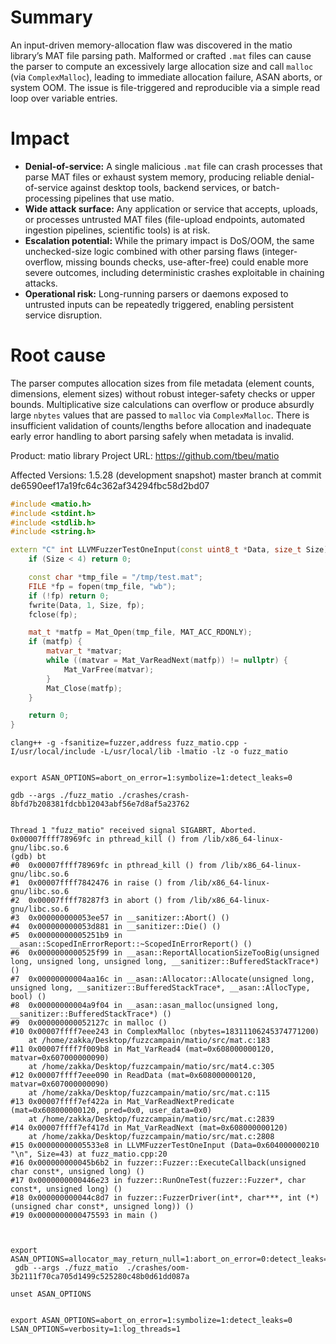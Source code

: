 # Summary

An input-driven memory-allocation flaw was discovered in the matio library’s MAT file parsing path. Malformed or crafted `.mat` files can cause the parser to compute an excessively large allocation size and call `malloc` (via `ComplexMalloc`), leading to immediate allocation failure, ASAN aborts, or system OOM. The issue is file-triggered and reproducible via a simple read loop over variable entries.

# Impact

- **Denial-of-service:** A single malicious `.mat` file can crash processes that parse MAT files or exhaust system memory, producing reliable denial-of-service against desktop tools, backend services, or batch-processing pipelines that use matio.
- **Wide attack surface:** Any application or service that accepts, uploads, or processes untrusted MAT files (file-upload endpoints, automated ingestion pipelines, scientific tools) is at risk.
- **Escalation potential:** While the primary impact is DoS/OOM, the same unchecked-size logic combined with other parsing flaws (integer-overflow, missing bounds checks, use-after-free) could enable more severe outcomes, including deterministic crashes exploitable in chaining attacks.
- **Operational risk:** Long-running parsers or daemons exposed to untrusted inputs can be repeatedly triggered, enabling persistent service disruption.

# Root cause

The parser computes allocation sizes from file metadata (element counts, dimensions, element sizes) without robust integer-safety checks or upper bounds. Multiplicative size calculations can overflow or produce absurdly large `nbytes` values that are passed to `malloc` via `ComplexMalloc`. There is insufficient validation of counts/lengths before allocation and inadequate early error handling to abort parsing safely when metadata is invalid.

Product: matio library Project URL: https://github.com/tbeu/matio

Affected Versions: 1.5.28 (development snapshot) master branch at commit de6590eef17a19fc64c362af34294fbc58d2bd07

```c++
#include <matio.h>
#include <stdint.h>
#include <stdlib.h>
#include <string.h>

extern "C" int LLVMFuzzerTestOneInput(const uint8_t *Data, size_t Size) {
    if (Size < 4) return 0;

    const char *tmp_file = "/tmp/test.mat";
    FILE *fp = fopen(tmp_file, "wb");
    if (!fp) return 0;
    fwrite(Data, 1, Size, fp);
    fclose(fp);

    mat_t *matfp = Mat_Open(tmp_file, MAT_ACC_RDONLY);
    if (matfp) {
        matvar_t *matvar;
        while ((matvar = Mat_VarReadNext(matfp)) != nullptr) {
            Mat_VarFree(matvar); 
        }
        Mat_Close(matfp);
    }

    return 0;
}
```



```
clang++ -g -fsanitize=fuzzer,address fuzz_matio.cpp -I/usr/local/include -L/usr/local/lib -lmatio -lz -o fuzz_matio


export ASAN_OPTIONS=abort_on_error=1:symbolize=1:detect_leaks=0

gdb --args ./fuzz_matio ./crashes/crash-8bfd7b208381fdcbb12043abf56e7d8af5a23762


Thread 1 "fuzz_matio" received signal SIGABRT, Aborted.
0x00007ffff78969fc in pthread_kill () from /lib/x86_64-linux-gnu/libc.so.6
(gdb) bt
#0  0x00007ffff78969fc in pthread_kill () from /lib/x86_64-linux-gnu/libc.so.6
#1  0x00007ffff7842476 in raise () from /lib/x86_64-linux-gnu/libc.so.6
#2  0x00007ffff78287f3 in abort () from /lib/x86_64-linux-gnu/libc.so.6
#3  0x000000000053ee57 in __sanitizer::Abort() ()
#4  0x000000000053d881 in __sanitizer::Die() ()
#5  0x00000000005251b9 in __asan::ScopedInErrorReport::~ScopedInErrorReport() ()
#6  0x0000000000525f99 in __asan::ReportAllocationSizeTooBig(unsigned long, unsigned long, unsigned long, __sanitizer::BufferedStackTrace*) ()
#7  0x00000000004aa16c in __asan::Allocator::Allocate(unsigned long, unsigned long, __sanitizer::BufferedStackTrace*, __asan::AllocType, bool) ()
#8  0x00000000004a9f04 in __asan::asan_malloc(unsigned long, __sanitizer::BufferedStackTrace*) ()
#9  0x000000000052127c in malloc ()
#10 0x00007ffff7eee243 in ComplexMalloc (nbytes=18311106245374771200)
    at /home/zakka/Desktop/fuzzcampain/matio/src/mat.c:183
#11 0x00007ffff7f009b8 in Mat_VarRead4 (mat=0x608000000120, matvar=0x607000000090)
    at /home/zakka/Desktop/fuzzcampain/matio/src/mat4.c:305
#12 0x00007ffff7eee090 in ReadData (mat=0x608000000120, matvar=0x607000000090)
    at /home/zakka/Desktop/fuzzcampain/matio/src/mat.c:115
#13 0x00007ffff7ef422a in Mat_VarReadNextPredicate (mat=0x608000000120, pred=0x0, user_data=0x0)
    at /home/zakka/Desktop/fuzzcampain/matio/src/mat.c:2839
#14 0x00007ffff7ef417d in Mat_VarReadNext (mat=0x608000000120)
    at /home/zakka/Desktop/fuzzcampain/matio/src/mat.c:2808
#15 0x00000000005533e8 in LLVMFuzzerTestOneInput (Data=0x604000000210 "\n", Size=43) at fuzz_matio.cpp:20
#16 0x000000000045b6b2 in fuzzer::Fuzzer::ExecuteCallback(unsigned char const*, unsigned long) ()
#17 0x0000000000446e23 in fuzzer::RunOneTest(fuzzer::Fuzzer*, char const*, unsigned long) ()
#18 0x000000000044c8d7 in fuzzer::FuzzerDriver(int*, char***, int (*)(unsigned char const*, unsigned long)) ()
#19 0x0000000000475593 in main ()



export ASAN_OPTIONS=allocator_may_return_null=1:abort_on_error=0:detect_leaks=0
 gdb --args ./fuzz_matio  ./crashes/oom-3b2111f70ca705d1499c525280c48b0d61dd087a

unset ASAN_OPTIONS


export ASAN_OPTIONS=abort_on_error=1:symbolize=1:detect_leaks=0
LSAN_OPTIONS=verbosity=1:log_threads=1
```





